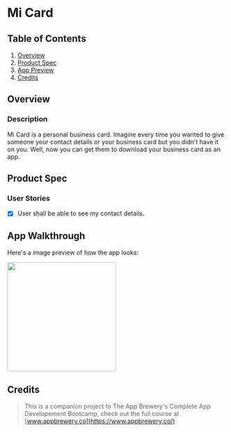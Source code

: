 # Mi Card

## Table of Contents
1. [Overview](#Overview)
2. [Product Spec](#Product-Spec)
3. [App Preview](#App-Preview)
5. [Credits](#Credits)

## Overview
### Description

Mi Card is a personal business card. Imagine every time you wanted to give someone your contact details or your business card but you didn't have it on you. Well, now you can get them to download your business card as an app.

## Product Spec
### User Stories

- [X] User shall be able to see my contact details.

## App Walkthrough

Here's a image preview of how the app looks:

<img src="https://i.imgur.com/J0jFKdA.png" width=250><br>

## Credits

>This is a companion project to The App Brewery's Complete App Developement Bootcamp, check out the full course at [www.appbrewery.co](https://www.appbrewery.co/)
